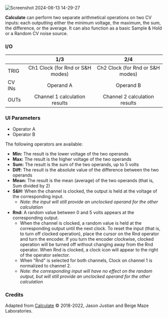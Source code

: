 ![Screenshot 2024-06-13 14-29-27](https://github.com/djphazer/O_C-Phazerville/assets/109086194/a6ee6cb2-c230-4581-a023-81fb3003fca3)

**Calculate** can perform two separate arithmetical operations on two CV inputs: each outputting either the minimum voltage, the maximum, the sum, the difference, or the average. It can also function as a basic Sample & Hold or a Random CV noise source.


### I/O

|        |                             1/3                             |                  2/4                  |
| ------ | :---------------------------------------------------------: | :-----------------------------------: |
| TRIG   | Ch1 Clock (for Rnd or S&H modes) | Ch2 Clock (for Rnd or S&H modes) |
| CV INs |                          Operand A                          |               Operand B               |
| OUTs   |                Channel 1 calculation results                |     Channel 2 calculation results     |


### UI Parameters
* Operator A
* Operator B

The following operators are available:
* **Min:** The result is the lower voltage of the two operands
* **Max:** The result is the higher voltage of the two operands
* **Sum:** The result is the sum of the two operands, up to 5 volts
* **Diff:** The result is the absolute value of the difference between the two operands
* **Mean:** The result is the mean (average) of the two operands (that is, Sum divided by 2)
* **S&H:** When the channel is clocked, the output is held at the voltage of the corresponding input.
  - _Note: the input will still provide an unclocked operand for the other calculation_
* **Rnd:** A random value between 0 and 5 volts appears at the corresponding output.
  - When the channel is clocked, a random value is held at the corresponding output until the next clock. To reset the input (that is, to turn off clocked operation), place the cursor on the Rnd operator and turn the encoder. If you turn the encoder clockwise, clocked operation will be turned off without changing away from the Rnd operator. When Rnd is clocked, a clock icon will appear to the right of the operator selector.
  - When "Rnd" is selected for both channels, Clock on channel 1 is normalized to channel 2.
  - _Note: the corresponding input will have no effect on the random output, but will still provide an unclocked operand for the other calculation_

### Credits
Adapted from [Calculate](https://github.com/Chysn/O_C-HemisphereSuite/wiki/Calculate) © 2018-2022, Jason Justian and Beige Maze Laboratories.
